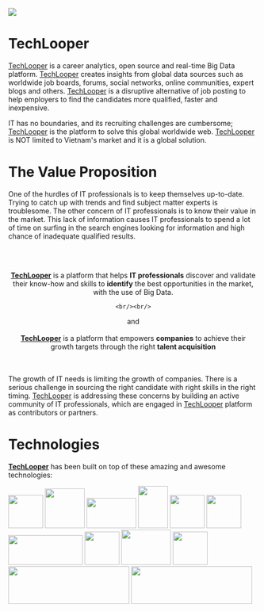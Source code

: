 <img src="https://dl.dropboxusercontent.com/u/3061417/techlooper/TechLooperLogo.png" align="center" ></img>

TechLooper
==========

<p>
<a href="http://www.TechLooper.com">TechLooper</a> is a career analytics, open source and real-time Big Data platform. <a href="http://www.TechLooper.com">TechLooper</a> creates insights from global data sources such as worldwide job boards, forums, social networks, online communities, expert blogs and others. <a href="http://www.TechLooper.com">TechLooper</a> is a disruptive alternative of job posting to help employers to find the candidates more qualified, faster and inexpensive.
</p>

<p>
IT has no boundaries, and its recruiting challenges are cumbersome; <a href="http://www.TechLooper.com">TechLooper</a> is the platform to solve this global worldwide web. <a href="http://www.TechLooper.com">TechLooper</a> is NOT limited to Vietnam's market and it is a global solution.
</p>

<h1>The Value Proposition</h1>

<p>
One of the hurdles of IT professionals is to keep themselves up-to-date. Trying to catch up with trends and find subject matter experts is troublesome. The other concern of IT professionals is to know their value in the market. This lack of information causes IT professionals to spend a lot of time on surfing in the search engines looking for information and high chance of inadequate qualified results.

<br/><br/>
<div align="center">
    <strong><a href="http://www.TechLooper.com">TechLooper</a></strong> is a platform that helps <strong>IT professionals</strong> discover and validate their know-how and skills to <strong>identify</strong> the best opportunities in the market, with the use of Big Data.

    <br/><br/>
and
    <br/><br/>
    <strong><a href="http://www.TechLooper.com">TechLooper</a></strong> is a platform that empowers <strong>companies</strong> to achieve their growth targets through the right <strong>talent acquisition</strong>
</div>

<br/><br/>
The growth of IT needs is limiting the growth of companies. There is a serious challenge in sourcing the right candidate with right skills in the right timing. <a href="http://www.TechLooper.com">TechLooper</a> is addressing these concerns by building an active community of IT professionals, which are engaged in <a href="http://www.TechLooper.com">TechLooper</a> platform as contributors or partners.

</p>

<h1>Technologies</h1>
<strong><a href="http://www.TechLooper.com">TechLooper</a></strong> has been built on top of these amazing and awesome technologies:

<img width="70" height="67" src="http://docs.codenvy.com/wp-content/uploads/node.png" > </img>
<img width="80" height="80" src="http://cdn3.techtalkshub.com/wp-content/uploads/2014/04/spring_java8.png" > </img>
<img width="100" height="61" src="https://www.logicaltrainers.com/gallery/HTML5CSS3.png" > </img>
<img width="60" height="85" src="https://chrisshayan.atlassian.net/wiki/download/thumbnails/622600/image2014-7-8%208%3A49%3A30.png?version=1&modificationDate=1404784171783&api=v2" > </img>
<img width="70" height="67" src="http://yeoman.io/assets/img/bullet-grunt.0c59.gif" > </img>
<img width="70" height="67" src="http://yeoman.io/assets/img/bullet-bower.e181.gif" > </img>
<img width="150" height="60" src="http://www.perforce.com/sites/default/files/images/about_perforce/continuous-delivery-graphic.png" > </img>
<img width="70" height="67" src="http://www.macminicolo.net/i_mini/jenkinslogo.png" > </img>
<img width="100" height="71" src="http://siliconangle.com/files/2013/02/elasticsearch.png" > </img>
<img width="70" height="67" src="https://fbcdn-profile-a.akamaihd.net/hprofile-ak-ash3/t1.0-1/p160x160/580947_529514340432744_1710355782_n.png" > </img>
<img width="244" height="76" src="http://images.vietnamworks.com/img/jobseekers/logo.png" > </img>
<img width="244" height="76" src="https://angularjs.org/img/AngularJS-large.png" > </img>
